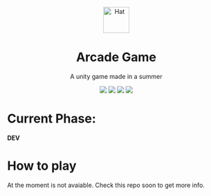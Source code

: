 <p align="center"><a href="#"><img src="https://external-content.duckduckgo.com/iu/?u=https%3A%2F%2Fmedia.giphy.com%2Fmedia%2FChcDR0liFvtgk%2Fgiphy.gif&f=1&nofb=1" alt="Hat" height="60"/></a></p>
<h1 align="center">Arcade Game</h1>
<p align="center">A unity game made in a summer</p>
<p align="center">
	<img src="https://img.shields.io/github/v/release/EncryptEx/Arcade"/>
	<img src="https://img.shields.io/github/repo-size/EncryptEx/Arcade"/>
	<img src="https://img.shields.io/github/languages/top/EncryptEx/Arcade"/>
	<img src="https://img.shields.io/github/last-commit/EncryptEx/Arcade"/>
</p>

# Current Phase:
**DEV**

# How to play
At the moment is not avaiable. Check this repo soon to get more info.

